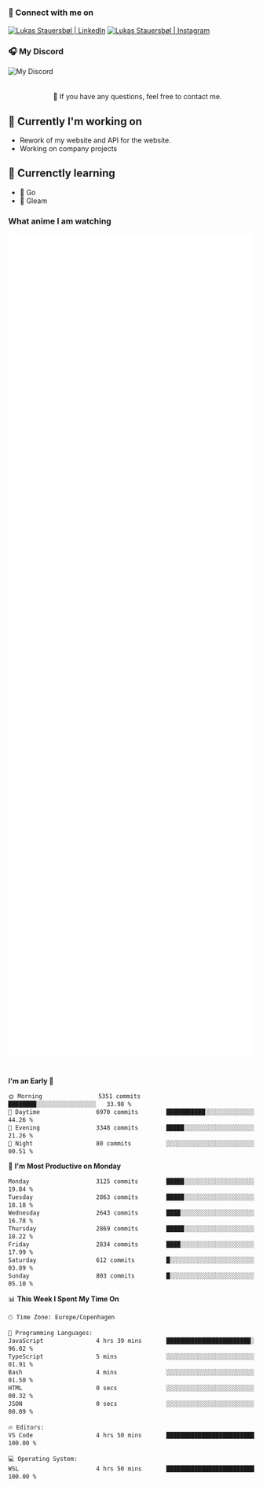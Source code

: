 ### 🔗 Connect with me on
<a href="https://www.instagram.com/lukas_stauersbol" target="_blank"><img align="center" src="https://raw.githubusercontent.com/stauersbol/stauersbol/main/images/instagram.svg" alt="Lukas Stauersbøl | LinkedIn" width="30px"/></a>
<a href="https://www.linkedin.com/in/lukas-stauersbol/" target="_blank"><img align="center" src="https://raw.githubusercontent.com/stauersbol/stauersbol/main/images/linkedin.svg" alt="Lukas Stauersbøl | Instagram" width="30px"/></a>

<p align="center">
 <h3>🎧 My Discord</h3>
 <img align="left" height="55px" src="https://discord.c99.nl/widget/theme-2/147806323323568128.png" alt="My Discord" />
</p>

<br/>
<br/>
<br/>
💬 If you have any questions, feel free to contact me.

## 🔭 Currently I'm working on
- Rework of my website and API for the website.
- Working on company projects
 
## 🌱 Currenctly learning
- 💙 Go
- 💜 Gleam

### What anime I am watching
<a href="https://anilist.co/user/slashiy/" align="center"><img align="center" width="500px" src="metrics.plugin.personal.anilist.svg" /></a>

<br/>

<!--START_SECTION:waka-->
**I'm an Early 🐤** 

```text
🌞 Morning                5351 commits        ████████░░░░░░░░░░░░░░░░░   33.98 % 
🌆 Daytime                6970 commits        ███████████░░░░░░░░░░░░░░   44.26 % 
🌃 Evening                3348 commits        █████░░░░░░░░░░░░░░░░░░░░   21.26 % 
🌙 Night                  80 commits          ░░░░░░░░░░░░░░░░░░░░░░░░░   00.51 % 
```
📅 **I'm Most Productive on Monday** 

```text
Monday                   3125 commits        █████░░░░░░░░░░░░░░░░░░░░   19.84 % 
Tuesday                  2863 commits        █████░░░░░░░░░░░░░░░░░░░░   18.18 % 
Wednesday                2643 commits        ████░░░░░░░░░░░░░░░░░░░░░   16.78 % 
Thursday                 2869 commits        █████░░░░░░░░░░░░░░░░░░░░   18.22 % 
Friday                   2834 commits        ████░░░░░░░░░░░░░░░░░░░░░   17.99 % 
Saturday                 612 commits         █░░░░░░░░░░░░░░░░░░░░░░░░   03.89 % 
Sunday                   803 commits         █░░░░░░░░░░░░░░░░░░░░░░░░   05.10 % 
```


📊 **This Week I Spent My Time On** 

```text
🕑︎ Time Zone: Europe/Copenhagen

💬 Programming Languages: 
JavaScript               4 hrs 39 mins       ████████████████████████░   96.02 % 
TypeScript               5 mins              ░░░░░░░░░░░░░░░░░░░░░░░░░   01.91 % 
Bash                     4 mins              ░░░░░░░░░░░░░░░░░░░░░░░░░   01.50 % 
HTML                     0 secs              ░░░░░░░░░░░░░░░░░░░░░░░░░   00.32 % 
JSON                     0 secs              ░░░░░░░░░░░░░░░░░░░░░░░░░   00.09 % 

🔥 Editors: 
VS Code                  4 hrs 50 mins       █████████████████████████   100.00 % 

💻 Operating System: 
WSL                      4 hrs 50 mins       █████████████████████████   100.00 % 
```


<!--END_SECTION:waka-->
